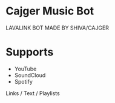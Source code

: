 # Cajger Music Bot
LAVALINK BOT MADE BY SHIVA/CAJGER


# Supports
- YouTube
- SoundCloud
- Spotify

Links / Text / Playlists
 
